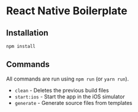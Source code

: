 # React Native Boilerplate

## Installation

    npm install

## Commands

All commands are run using `npm run` (or `yarn run`).

* `clean` - Deletes the previous build files
* `start:ios` - Start the app in the iOS simulator
* `generate` - Generate source files from templates
